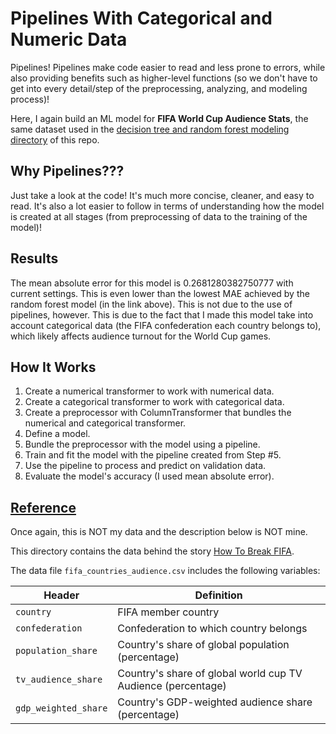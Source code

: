 # Pipelines With Categorical and Numeric Data
Pipelines! Pipelines make code easier to read and less prone to errors, while also providing benefits such as higher-level functions (so we don't have to get into every detail/step of the preprocessing, analyzing, and modeling process)!

Here, I again build an ML model for __FIFA World Cup Audience Stats__, the same dataset used in the [decision tree and random forest modeling directory](https://github.com/Kyle-Pu/Python-Projects/tree/master/Decision_Tree_and_Random_Forest_Models) of this repo.

## Why Pipelines???
Just take a look at the code! It's much more concise, cleaner, and easy to read. It's also a lot easier to follow in terms of understanding how the model is created at all stages (from preprocessing of data to the training of the model)!

## Results
The mean absolute error for this model is 0.2681280382750777 with current settings. This is even lower than the lowest MAE achieved by the random forest model (in the link above). This is not due to the use of pipelines, however. This is due to the fact that I made this model take into account categorical data (the FIFA confederation each country belongs to), which likely affects audience turnout for the World Cup games.

## How It Works
1) Create a numerical transformer to work with numerical data.
2) Create a categorical transformer to work with categorical data.
3) Create a preprocessor with ColumnTransformer that bundles the numerical and categorical transformer.
4) Define a model.
5) Bundle the preprocessor with the model using a pipeline.
6) Train and fit the model with the pipeline created from Step #5.
7) Use the pipeline to process and predict on validation data.
8) Evaluate the model's accuracy (I used mean absolute error).

## [Reference](https://github.com/fivethirtyeight/data/tree/master/fifa)
Once again, this is NOT my data and the description below is NOT mine.

This directory contains the data behind the story [How To Break FIFA](http://fivethirtyeight.com/features/how-to-break-fifa/).

The data file `fifa_countries_audience.csv` includes the following variables:

Header | Definition
---|---------
`country` | FIFA member country
`confederation` | Confederation to which country belongs
`population_share` | Country's share of global population (percentage)
`tv_audience_share` | Country's share of global world cup TV Audience (percentage)
`gdp_weighted_share` | Country's GDP-weighted audience share (percentage)
